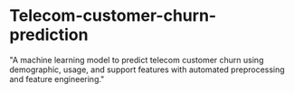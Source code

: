 # Telecom-customer-churn-prediction
"A machine learning model to predict telecom customer churn using demographic, usage, and support features with automated preprocessing and feature engineering."
